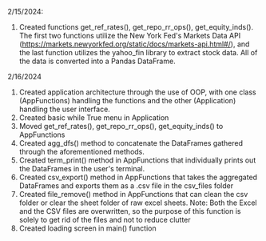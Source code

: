 2/15/2024:
1) Created functions get_ref_rates(), get_repo_rr_ops(), get_equity_inds(). The first two functions utilize the New York Fed's Markets Data API (https://markets.newyorkfed.org/static/docs/markets-api.html#/), and the last function utilizes the yahoo_fin library to extract stock data. All of the data is converted into a Pandas DataFrame.

2/16/2024
1) Created application architecture through the use of OOP, with one class (AppFunctions) handling the functions and the other (Application) handling the user interface.
2) Created basic while True menu in Application
3) Moved get_ref_rates(), get_repo_rr_ops(), get_equity_inds() to AppFunctions
4) Created agg_dfs() method to concatenate the DataFrames gathered through the aforementioned methods.
5) Created term_print() method in AppFunctions that individually prints out the DataFrames in the user's terminal.
6) Created csv_export() method in AppFunctions that takes the aggregated DataFrames and exports them as a .csv file in the csv_files folder
7) Created file_remove() method in AppFunctions that can clean the csv folder or clear the sheet folder of raw excel sheets. Note: Both the Excel and the CSV files are overwritten, so the purpose of this function is solely to get rid of the files and not to reduce clutter
8) Created loading screen in main() function